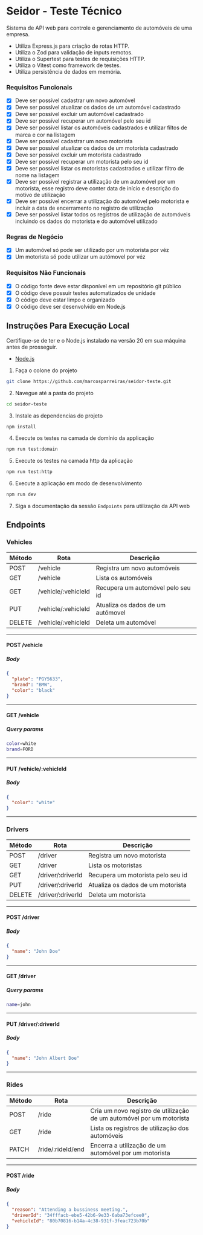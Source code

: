 # Seidor - Teste Técnico

Sistema de API web para controle e gerenciamento de automóveis de uma empresa.

- Utiliza Express.js para criação de rotas HTTP.
- Utiliza o Zod para validação de inputs remotos.
- Utiliza o Supertest para testes de requisições HTTP.
- Utiliza o Vitest como framework de testes.
- Utiliza persistência de dados em memória.

### Requisitos Funcionais

- [x] Deve ser possível cadastrar um novo automóvel
- [x] Deve ser possível atualizar os dados de um automóvel cadastrado
- [x] Deve ser possível excluir um automóvel cadastrado
- [x] Deve ser possível recuperar um automóvel pelo seu id
- [x] Deve ser possível listar os automóveis cadastrados e utilizar filtos de marca e cor na listagem
- [x] Deve ser possível cadastrar um novo motorista
- [x] Deve ser possível atualizar os dados de um motorista cadastrado
- [x] Deve ser possível excluir um motorista cadastrado
- [x] Deve ser possível recuperar um motorista pelo seu id
- [x] Deve ser possível listar os motoristas cadastrados e utilizar filtro de nome na listagem
- [x] Deve ser possível registrar a utilização de um automóvel por um motorista, esse registro deve conter data de início e descrição do motivo de utilização
- [x] Deve ser possível encerrar a utilização do automóvel pelo motorista e incluir a data de encerramento no registro de utilização
- [x] Deve ser possível listar todos os registros de utilização de automóveis incluindo os dados do motorista e do automóvel utilizado

### Regras de Negócio

- [x] Um automóvel só pode ser utilizado por um motorista por véz
- [x] Um motorista só pode utilizar um autómovel por véz

### Requisitos Não Funcionais

- [x] O código fonte deve estar disponível em um repositório git público
- [x] O código deve possuir testes automatizados de unidade
- [x] O código deve estar limpo e organizado
- [x] O código deve ser desenvolvido em Node.js

## Instruções Para Execução Local

Certifique-se de ter e o Node.js instalado na versão 20 em sua máquina antes de prosseguir.

- [Node.js](https://nodejs.org/)

1. Faça o colone do projeto

```bash
git clone https://github.com/marcosparreiras/seidor-teste.git
```

2. Navegue até a pasta do projeto

```bash
cd seidor-teste
```

3. Instale as dependencias do projeto

```bash
npm install
```

4. Execute os testes na camada de domínio da applicação

```bash
npm run test:domain
```

5. Execute os testes na camada http da aplicação

```bash
npm run test:http
```

6. Execute a aplicação em modo de desenvolvimento

```bash
npm run dev
```

7. Siga a documentação da sessão `Endpoints` para utilização da API web

## Endpoints

### Vehicles

| Método | Rota                | Descrição                         |
| ------ | ------------------- | --------------------------------- |
| POST   | /vehicle            | Registra um novo automóveis       |
| GET    | /vehicle            | Lista os automóveis               |
| GET    | /vehicle/:vehicleId | Recupera um automóvel pelo seu id |
| PUT    | /vehicle/:vehicleId | Atualiza os dados de um autómovel |
| DELETE | /vehicle/:vehicleId | Deleta um automóvel               |

---

#### POST /vehicle

##### Body

```json
{
  "plate": "PGY5633",
  "brand": "BMW",
  "color": "black"
}
```

---

#### GET /vehicle

##### Query params

```bash
color=white
brand=FORD
```

---

#### PUT /vehicle/:vehicleId

##### Body

```json
{
  "color": "white"
}
```

---

### Drivers

| Método | Rota              | Descrição                         |
| ------ | ----------------- | --------------------------------- |
| POST   | /driver           | Registra um novo motorista        |
| GET    | /driver           | Lista os motoristas               |
| GET    | /driver/:driverId | Recupera um motorista pelo seu id |
| PUT    | /driver/:driverId | Atualiza os dados de um motorista |
| DELETE | /driver/:driverId | Deleta um motorista               |

---

#### POST /driver

##### Body

```json
{
  "name": "John Doe"
}
```

---

#### GET /driver

##### Query params

```bash
name=john
```

---

#### PUT /driver/:driverId

##### Body

```json
{
  "name": "John Albert Doe"
}
```

---

### Rides

| Método | Rota              | Descrição                                                            |
| ------ | ----------------- | -------------------------------------------------------------------- |
| POST   | /ride             | Cria um novo registro de utilização de um automóvel por um motorista |
| GET    | /ride             | Lista os registros de utilização dos automóveis                      |
| PATCH  | /ride/:rideId/end | Encerra a utilização de um automóvel por um motorista                |

---

#### POST /ride

##### Body

```json
{
  "reason": "Attending a bussiness meeting.",
  "driverId": "34fffacb-ebe5-42b6-9e33-6aba73efcee0",
  "vehicleId": "80b70816-b14a-4c38-931f-3feac723b70b"
}
```
